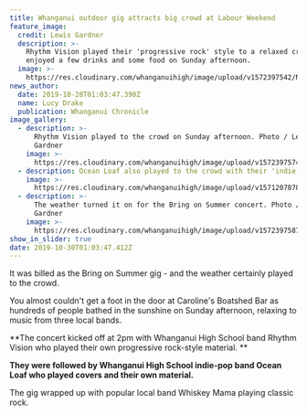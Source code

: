 ```yaml
---
title: Whanganui outdoor gig attracts big crowd at Labour Weekend
feature_image:
  credit: Lewis Gardner
  description: >-
    Rhythm Vision played their 'progressive rock' style to a relaxed crowd who
    enjoyed a few drinks and some food on Sunday afternoon. 
  image: >-
    https://res.cloudinary.com/whanganuihigh/image/upload/v1572397542/News/Ocean_Loaf.jpg
news_author:
  date: 2019-10-28T01:03:47.390Z
  name: Lucy Drake
  publication: Whanganui Chronicle
image_gallery:
  - description: >-
      Rhythm Vision played to the crowd on Sunday afternoon. Photo / Lewis
      Gardner
    image: >-
      https://res.cloudinary.com/whanganuihigh/image/upload/v1572397574/News/rhythm_vision.jpg
  - description: Ocean Loaf also played to the crowd with their 'indie-pop' style.
    image: >-
      https://res.cloudinary.com/whanganuihigh/image/upload/v1571207878/News/72310487_2530533966985586_4739873698243149824_n.jpg
  - description: >-
      The weather turned it on for the Bring on Summer concert. Photo / Lewis
      Gardner
    image: >-
      https://res.cloudinary.com/whanganuihigh/image/upload/v1572397587/News/crowd.jpg
show_in_slider: true
date: 2019-10-30T01:03:47.412Z
---
```

It was billed as the Bring on Summer gig - and the weather certainly played to the crowd.

You almost couldn't get a foot in the door at Caroline's Boatshed Bar as hundreds of people bathed in the sunshine on Sunday afternoon, relaxing to music from three local bands.

**The concert kicked off at 2pm with Whanganui High School band Rhythm Vision who played their own progressive rock-style material.**

**They were followed by Whanganui High School indie-pop band Ocean Loaf who played covers and their own material.**

The gig wrapped up with popular local band Whiskey Mama playing classic rock.
